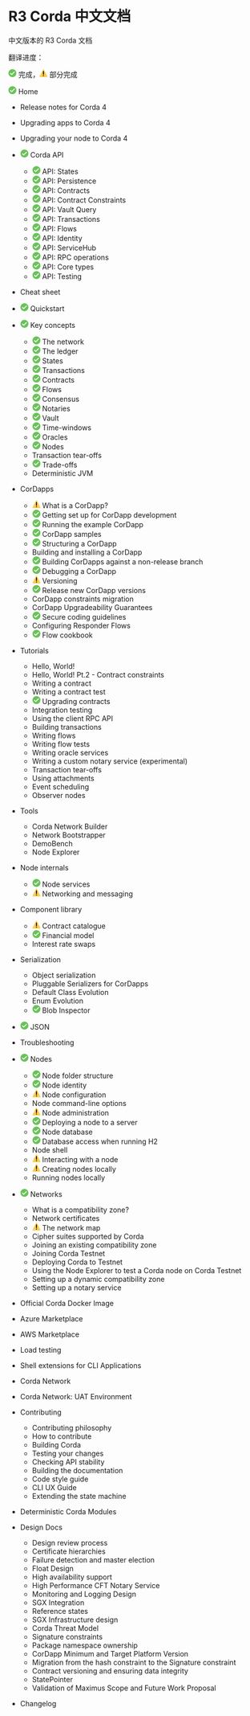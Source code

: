# R3 Corda 中文文档
中文版本的 R3 Corda 文档

翻译进度：

![完成](./completed.png) 完成，![部分完成](./partial-completed.png) 部分完成

![完成](./completed.png) Home
- Release notes for Corda 4
- Upgrading apps to Corda 4
- Upgrading your node to Corda 4

- ![完成](./completed.png) Corda API
   - ![完成](./completed.png) API: States
   - ![完成](./completed.png) API: Persistence
   - ![完成](./completed.png) API: Contracts
   - ![完成](./completed.png) API: Contract Constraints
   - ![完成](./completed.png) API: Vault Query
   - ![完成](./completed.png) API: Transactions
   - ![完成](./completed.png) API: Flows
   - ![完成](./completed.png) API: Identity
   - ![完成](./completed.png) API: ServiceHub
   - ![完成](./completed.png) API: RPC operations
   - ![完成](./completed.png) API: Core types
   - ![完成](./completed.png) API: Testing

- Cheat sheet
- ![完成](./completed.png) Quickstart
- ![完成](./completed.png) Key concepts
   - ![完成](./completed.png) The network
   - ![完成](./completed.png) The ledger
   - ![完成](./completed.png) States
   - ![完成](./completed.png) Transactions
   - ![完成](./completed.png) Contracts
   - ![完成](./completed.png) Flows
   - ![完成](./completed.png) Consensus
   - ![完成](./completed.png) Notaries
   - ![完成](./completed.png) Vault
   - ![完成](./completed.png) Time-windows
   - ![完成](./completed.png) Oracles
   - ![完成](./completed.png) Nodes
   - Transaction tear-offs
   - ![完成](./completed.png) Trade-offs
   - Deterministic JVM
   
- CorDapps
   - ![部分完成](./partial-completed.png) What is a CorDapp?
   - ![完成](./completed.png) Getting set up for CorDapp development
   - ![完成](./completed.png) Running the example CorDapp
   - ![完成](./completed.png) CorDapp samples
   - ![完成](./completed.png) Structuring a CorDapp
   - Building and installing a CorDapp
   - ![完成](./completed.png) Building CorDapps against a non-release branch
   - ![完成](./completed.png) Debugging a CorDapp
   - ![部分完成](./partial-completed.png) Versioning
   - ![完成](./completed.png) Release new CorDapp versions
   - CorDapp constraints migration
   - CorDapp Upgradeability Guarantees
   - ![完成](./completed.png) Secure coding guidelines
   - Configuring Responder Flows
   - ![完成](./completed.png) Flow cookbook
   
- Tutorials
   - Hello, World!
   - Hello, World! Pt.2 - Contract constraints
   - Writing a contract
   - Writing a contract test
   - ![完成](./completed.png) Upgrading contracts
   - Integration testing
   - Using the client RPC API
   - Building transactions
   - Writing flows
   - Writing flow tests
   - Writing oracle services
   - Writing a custom notary service (experimental)
   - Transaction tear-offs
   - Using attachments
   - Event scheduling
   - Observer nodes
   
- Tools
   - Corda Network Builder
   - Network Bootstrapper
   - DemoBench
   - Node Explorer
   
- Node internals
   - ![完成](./completed.png) Node services
   - ![部分完成](./partial-completed.png) Networking and messaging
   
- Component library
   - ![部分完成](./partial-completed.png) Contract catalogue
   - ![完成](./completed.png) Financial model
   - Interest rate swaps
   
- Serialization
   - Object serialization
   - Pluggable Serializers for CorDapps
   - Default Class Evolution
   - Enum Evolution
   - ![完成](./completed.png) Blob Inspector
   
- ![完成](./completed.png) JSON

- Troubleshooting

- ![完成](./completed.png) Nodes
   - ![完成](./completed.png) Node folder structure
   - ![完成](./completed.png) Node identity
   - ![部分完成](./partial-completed.png) Node configuration
   - Node command-line options
   - ![部分完成](./partial-completed.png) Node administration
   - ![完成](./completed.png) Deploying a node to a server
   - ![完成](./completed.png) Node database
   - ![完成](./completed.png) Database access when running H2
   - Node shell
   - ![部分完成](./partial-completed.png) Interacting with a node
   - ![部分完成](./partial-completed.png) Creating nodes locally
   - Running nodes locally
   
- ![完成](./completed.png) Networks
   - What is a compatibility zone?
   - Network certificates
   - ![部分完成](./partial-completed.png) The network map
   - Cipher suites supported by Corda
   - Joining an existing compatibility zone
   - Joining Corda Testnet
   - Deploying Corda to Testnet
   - Using the Node Explorer to test a Corda node on Corda Testnet
   - Setting up a dynamic compatibility zone
   - Setting up a notary service
   
- Official Corda Docker Image
- Azure Marketplace
- AWS Marketplace
- Load testing
- Shell extensions for CLI Applications

- Corda Network
- Corda Network: UAT Environment

- Contributing
   - Contributing philosophy
   - How to contribute
   - Building Corda
   - Testing your changes
   - Checking API stability
   - Building the documentation
   - Code style guide
   - CLI UX Guide
   - Extending the state machine
   
- Deterministic Corda Modules

- Design Docs
   - Design review process
   - Certificate hierarchies
   - Failure detection and master election
   - Float Design
   - High availability support
   - High Performance CFT Notary Service
   - Monitoring and Logging Design
   - SGX Integration
   - Reference states
   - SGX Infrastructure design
   - Corda Threat Model
   - Signature constraints
   - Package namespace ownership
   - CorDapp Minimum and Target Platform Version
   - Migration from the hash constraint to the Signature constraint
   - Contract versioning and ensuring data integrity
   - StatePointer
   - Validation of Maximus Scope and Future Work Proposal
   
- Changelog

